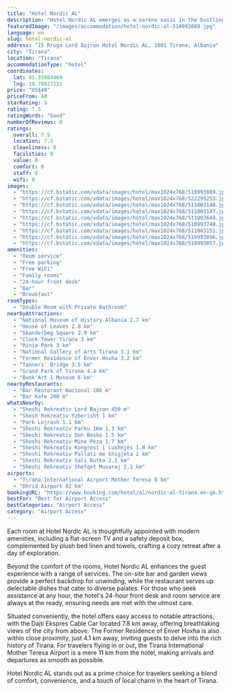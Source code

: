 ```yaml
---
title: "Hotel Nordic AL"
description: "Hotel Nordic AL emerges as a serene oasis in the bustling heart of Tirana, merely 3."
featuredImage: "/images/accommodation/hotel-nordic-al-510993889.jpg"
language: en
slug: hotel-nordic-al
address: "15 Rruga Lord Bajron Hotel Nordic AL, 1001 Tirana, Albania"
city: "Tirana"
location: "Tirana"
accommodationType: "hotel"
coordinates:
  lat: 41.33984464
  lng: 19.78827231
price: "US$48"
priceFrom: 48
starRating: 3
rating: 7.5
ratingWords: "Good"
numberOfReviews: 0
ratings:
  overall: 7.5
  location: 7.5
  cleanliness: 0
  facilities: 0
  value: 0
  comfort: 0
  staff: 0
  wifi: 0
images:
  - "https://cf.bstatic.com/xdata/images/hotel/max1024x768/510993889.jpg?k=4fcf0d8d95cf8321498948bcf93a97ace73a412b6de591eda2c2f2cda92c3552&o=&hp=1"
  - "https://cf.bstatic.com/xdata/images/hotel/max1024x768/522299253.jpg?k=0280a7d0d7621d1f7f0d0bbdb093ea9081ada4674d544c7d7de366790cfef275&o=&hp=1"
  - "https://cf.bstatic.com/xdata/images/hotel/max1024x768/511003148.jpg?k=7518a78bdcfc5bf3c9d4d65a2314a7c378596ac3cd7d3b2585f431da74fd5632&o=&hp=1"
  - "https://cf.bstatic.com/xdata/images/hotel/max1024x768/511003147.jpg?k=593c826339535aa1692d0f2d9228fa42ef2acc3d04de1bb8e8685d0a7188897d&o=&hp=1"
  - "https://cf.bstatic.com/xdata/images/hotel/max1024x768/511003649.jpg?k=a6bf41e4eaee64132b7ec1b49819e27abe70fec91c38bb8383c681ef4ddd2e71&o=&hp=1"
  - "https://cf.bstatic.com/xdata/images/hotel/max1024x768/510993740.jpg?k=df612a3a09b887a8e3fc1d0e37c06803a43d99bf47e83eb508eacd398da8fe0f&o=&hp=1"
  - "https://cf.bstatic.com/xdata/images/hotel/max1024x768/511003151.jpg?k=22b79d08f293b4f444b7eae3dfd1824227dcce2cc8a7c3f6f2f77159f04c5102&o=&hp=1"
  - "https://cf.bstatic.com/xdata/images/hotel/max1024x768/510993896.jpg?k=b4948a86632010880df2c3d6a46d09212646c945f97bdf4db11c38d08866955e&o=&hp=1"
  - "https://cf.bstatic.com/xdata/images/hotel/max1024x768/510993857.jpg?k=3a7e5d940b50b7ed52bc4fbcd1a9db610629305d302003a8ff6c78253d672c8c&o=&hp=1"
amenities:
  - "Room service"
  - "Free parking"
  - "Free WiFi"
  - "Family rooms"
  - "24-hour front desk"
  - "Bar"
  - "Breakfast"
roomTypes:
  - "Double Room with Private Bathroom"
nearbyAttractions:
  - "National Museum of History Albania 2.7 km"
  - "House of Leaves 2.8 km"
  - "Skanderbeg Square 2.9 km"
  - "Clock Tower Tirana 3 km"
  - "Rinia Park 3 km"
  - "National Gallery of Arts Tirana 3.1 km"
  - "Former Residence of Enver Hoxha 3.2 km"
  - "Tanners' Bridge 3.5 km"
  - "Grand Park of Tirana 4.4 km"
  - "Bunk'Art 1 Museum 6 km"
nearbyRestaurants:
  - "Bar Restorant Nacional 100 m"
  - "Bar Kafe 200 m"
whatsNearby:
  - "Sheshi Rekreativ Lord Bajron 450 m"
  - "Shesh Rekreativ Yzberisht 1 km"
  - "Park Lojrash 1.1 km"
  - "Sheshi Rekreativ Parku 1Km 1.3 km"
  - "Sheshi Rekreativ Don Bosko 1.5 km"
  - "Sheshi Rekreativ Mine Peza 1.7 km"
  - "Sheshi Rekreativ Kongresi i Lushnjës 1.8 km"
  - "Sheshi Rekreativ Pallati me Shigjeta 2 km"
  - "Sheshi Rekreativ Sali Butka 2.1 km"
  - "Sheshi Rekreativ Shefqet Musaraj 2.1 km"
airports:
  - "Tirana International Airport Mother Teresa 8 km"
  - "Ohrid Airport 82 km"
bookingURL: "https://www.booking.com/hotel/al/nordic-al-tirana.en-gb.html?aid=8035640"
bestFor: "Best for Airport Access"
bestCategories: "Airport Access"
category: "Airport Access"
---
```


Each room at Hotel Nordic AL is thoughtfully appointed with modern amenities, including a flat-screen TV and a safety deposit box, complemented by plush bed linen and towels, crafting a cozy retreat after a day of exploration.

Beyond the comfort of the rooms, Hotel Nordic AL enhances the guest experience with a range of services. The on-site bar and garden views provide a perfect backdrop for unwinding, while the restaurant serves up delectable dishes that cater to diverse palates. For those who seek assistance at any hour, the hotel's 24-hour front desk and room service are always at the ready, ensuring needs are met with the utmost care.

Situated conveniently, the hotel offers easy access to notable attractions, with the Dajti Ekspres Cable Car located 7.8 km away, offering breathtaking views of the city from above. The Former Residence of Enver Hoxha is also within close proximity, just 4.1 km away, inviting guests to delve into the rich history of Tirana. For travelers flying in or out, the Tirana International Mother Teresa Airport is a mere 11 km from the hotel, making arrivals and departures as smooth as possible.

Hotel Nordic AL stands out as a prime choice for travelers seeking a blend of comfort, convenience, and a touch of local charm in the heart of Tirana.